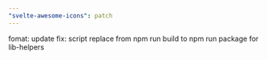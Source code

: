 ```yaml
---
"svelte-awesome-icons": patch
---
```


fomat: update
fix: script replace from npm run build to npm run package for lib-helpers